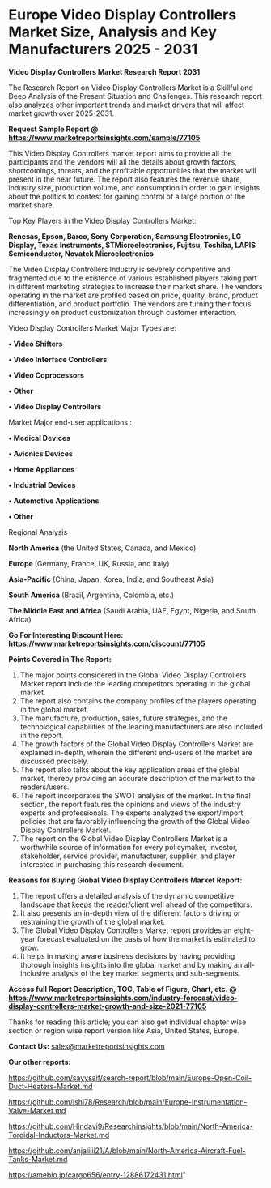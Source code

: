 # Europe Video Display Controllers Market Size, Analysis and Key Manufacturers 2025 - 2031

<strong>Video Display Controllers Market Research Report 2031</strong>

The Research Report on Video Display Controllers Market is a Skillful and Deep Analysis of the Present Situation and Challenges. This research report also analyzes other important trends and market drivers that will affect market growth over 2025-2031.

<strong>Request Sample Report @ <a href=https://www.marketreportsinsights.com/sample/77105>https://www.marketreportsinsights.com/sample/77105</a></strong>

This Video Display Controllers market report aims to provide all the participants and the vendors will all the details about growth factors, shortcomings, threats, and the profitable opportunities that the market will present in the near future. The report also features the revenue share, industry size, production volume, and consumption in order to gain insights about the politics to contest for gaining control of a large portion of the market share.

Top Key Players in the Video Display Controllers Market:

<strong>Renesas, Epson, Barco, Sony Corporation, Samsung Electronics, LG Display, Texas Instruments, STMicroelectronics, Fujitsu, Toshiba, LAPIS Semiconductor, Novatek Microelectronics</strong>

The Video Display Controllers Industry is severely competitive and fragmented due to the existence of various established players taking part in different marketing strategies to increase their market share. The vendors operating in the market are profiled based on price, quality, brand, product differentiation, and product portfolio. The vendors are turning their focus increasingly on product customization through customer interaction.

Video Display Controllers Market Major Types are:

<strong>• Video Shifters

• Video Interface Controllers

• Video Coprocessors

• Other

• Video Display Controllers</strong>

Market Major end-user applications :

<strong>• Medical Devices

• Avionics Devices

• Home Appliances

• Industrial Devices

• Automotive Applications

• Other</strong>

Regional Analysis

</u><strong><b>North America</b></strong> (the United States, Canada, and Mexico)

<strong><b>Europe </b></strong>(Germany, France, UK, Russia, and Italy)

<strong><b>Asia-Pacific</b></strong> (China, Japan, Korea, India, and Southeast Asia)

<strong><b>South America</b></strong> (Brazil, Argentina, Colombia, etc.)

<strong><b>The Middle East and Africa</b></strong> (Saudi Arabia, UAE, Egypt, Nigeria, and South Africa)

<strong>Go For Interesting Discount Here: <a href=https://www.marketreportsinsights.com/discount/77105>https://www.marketreportsinsights.com/discount/77105</a></strong>

<strong>Points Covered in The Report:</strong>
<ol>
  <li>The major points considered in the Global Video Display Controllers Market report include the leading competitors operating in the global market.</li>
  <li>The report also contains the company profiles of the players operating in the global market.</li>
  <li>The manufacture, production, sales, future strategies, and the technological capabilities of the leading manufacturers are also included in the report.</li>
  <li>The growth factors of the Global Video Display Controllers Market are explained in-depth, wherein the different end-users of the market are discussed precisely.</li>
  <li>The report also talks about the key application areas of the global market, thereby providing an accurate description of the market to the readers/users.</li>
  <li>The report incorporates the SWOT analysis of the market. In the final section, the report features the opinions and views of the industry experts and professionals. The experts analyzed the export/import policies that are favorably influencing the growth of the Global Video Display Controllers Market.</li>
  <li>The report on the Global Video Display Controllers Market is a worthwhile source of information for every policymaker, investor, stakeholder, service provider, manufacturer, supplier, and player interested in purchasing this research document.</li>
</ol>
<strong>Reasons for Buying Global Video Display Controllers Market Report:</strong>

<ol>
  <li>The report offers a detailed analysis of the dynamic competitive landscape that keeps the reader/client well ahead of the competitors.</li>
  <li>It also presents an in-depth view of the different factors driving or restraining the growth of the global market.</li>
  <li>The Global Video Display Controllers Market report provides an eight-year forecast evaluated on the basis of how the market is estimated to grow.</li>
  <li>It helps in making aware business decisions by having providing thorough insights insights into the global market and by making an all-inclusive analysis of the key market segments and sub-segments.</li>
</ol>
<strong>Access full Report Description, TOC, Table of Figure, Chart, etc. @ <a href=https://www.marketreportsinsights.com/industry-forecast/video-display-controllers-market-growth-and-size-2021-77105>https://www.marketreportsinsights.com/industry-forecast/video-display-controllers-market-growth-and-size-2021-77105</a></strong>


Thanks for reading this article; you can also get individual chapter wise section or region wise report version like Asia, United States, Europe.

<strong>Contact Us:</strong>
sales@marketreportsinsights.com

<strong>Our other reports:</strong>

<a href=https://github.com/sayysaif/search-report/blob/main/Europe-Open-Coil-Duct-Heaters-Market.md>https://github.com/sayysaif/search-report/blob/main/Europe-Open-Coil-Duct-Heaters-Market.md</a>

<a href=https://github.com/Ishi78/Research/blob/main/Europe-Instrumentation-Valve-Market.md>https://github.com/Ishi78/Research/blob/main/Europe-Instrumentation-Valve-Market.md</a>

<a href=https://github.com/Hindavi9/Researchinsights/blob/main/North-America-Toroidal-Inductors-Market.md>https://github.com/Hindavi9/Researchinsights/blob/main/North-America-Toroidal-Inductors-Market.md</a>

<a href=https://github.com/anjaliiii21/A/blob/main/North-America-Aircraft-Fuel-Tanks-Market.md>https://github.com/anjaliiii21/A/blob/main/North-America-Aircraft-Fuel-Tanks-Market.md</a>

<a href=https://ameblo.jp/cargo656/entry-12886172431.html>https://ameblo.jp/cargo656/entry-12886172431.html</a>"
